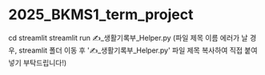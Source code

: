 # 2025_BKMS1_term_project

cd streamlit 
streamlit run ✍️_생활기록부_Helper.py
(파일 제목 이름 에러가 날 경우, streamlit 폴더 이동 후 '✍️_생활기록부_Helper.py' 파일 제목 복사하여 직접 붙여넣기 부탁드립니다!)